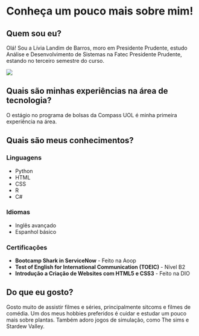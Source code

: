 # Conheça um pouco mais sobre mim!

## Quem sou eu?

Olá! Sou a Lívia Landim de Barros, moro em Presidente Prudente, estudo Análise e Desenvolvimento de Sistemas na Fatec Presidente Prudente, estando no terceiro semestre do curso. 

![](https://media.licdn.com/dms/image/D4D03AQHvEb4pJpNAww/profile-displayphoto-shrink_800_800/0/1703212947176?e=2147483647&v=beta&t=LhDPf5KJ9XmV6wEKhbrjHpEkUkf95qO4aMQS3fqJarw)

## Quais são minhas experiências na área de tecnologia?

O estágio no programa de bolsas da Compass UOL é minha primeira experiência na área.

## Quais são meus conhecimentos?

### Linguagens
* Python
* HTML
* CSS
* R
* C#
  
### Idiomas

* Inglês avançado
* Espanhol básico

### Certificações

* **Bootcamp Shark in ServiceNow** - Feito na Aoop
* **Test of English for International Communication (TOEIC)** - Nível B2
* **Introdução a Criação de Websites com HTML5 e CSS3** - Feito na DIO

## Do que eu gosto?

Gosto muito de assistir filmes e séries, principalmente sitcoms e filmes de comédia. Um dos meus hobbies preferidos é cuidar e estudar um pouco mais sobre plantas. Também adoro jogos de simulação, como The sims e Stardew Valley.
<!---
livialandim/livialandim is a ✨ special ✨ repository because its `README.md` (this file) appears on your GitHub profile.
You can click the Preview link to take a look at your changes.
--->
